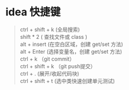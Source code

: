 # idea 快捷键
> ctrl + shift + k     (全局搜索)<br>
> shift * 2            ( 查找文件或 class )<br>
> alt + insert (在空白区域，创建 get/set 方法)<br>
> alt + Enter (选择变量名，创建 get/set 方法)<br>
> ctrl + k （git commit）<br>
> ctrl + shift + k （git push提交）<br>
> ctrl + . (展开/收起代码块)<br>
> ctrl + shift + t (选中类快速创建单元测试)
